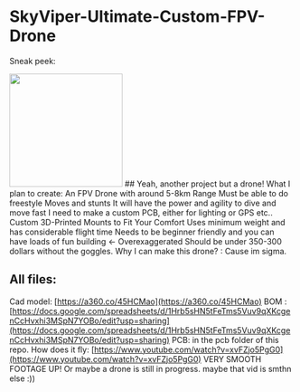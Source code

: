 # SkyViper-Ultimate-Custom-FPV-Drone
Sneak peek:

<img src="https://hc-cdn.hel1.your-objectstorage.com/s/v3/767862e66947b73047b56bdae2d4226ab6450285_image.png" height="200px">
## Yeah, another project but a drone!
What I plan to create:
An FPV Drone with around 5-8km Range
Must be able to do freestyle Moves and stunts
It will have the power and agility to dive and move fast
I need to make a custom PCB, either for lighting or GPS etc..
Custom 3D-Printed Mounts to Fit Your Comfort
Uses minimum weight and has considerable flight time
Needs to be beginner friendly and you can have loads of fun building <- Overexaggerated
Should be under 350-300 dollars without the goggles.
Why I can make this drone? : Cause im sigma.

## All files:
Cad model: [https://a360.co/45HCMao](https://a360.co/45HCMao)
BOM : [https://docs.google.com/spreadsheets/d/1Hrb5sHN5tFeTms5Vuv9qXKcgenCcHvxhi3MSpN7YOBo/edit?usp=sharing](https://docs.google.com/spreadsheets/d/1Hrb5sHN5tFeTms5Vuv9qXKcgenCcHvxhi3MSpN7YOBo/edit?usp=sharing)
PCB: in the pcb folder of this repo.
How does it fly: [https://www.youtube.com/watch?v=xvFZjo5PgG0](https://www.youtube.com/watch?v=xvFZjo5PgG0)
VERY SMOOTH FOOTAGE UP!
Or maybe a drone is still in progress. maybe that vid is smthn else :))

